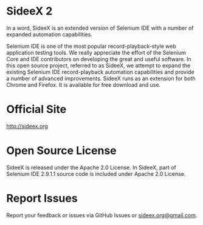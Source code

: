 # SideeX 2
In a word, SideeX is an extended version of Selenium IDE with a number of expanded automation capabilities.

Selenium IDE is one of the most popular record-playback-style web application testing tools. We really appreciate the effort of the Selenium Core and IDE contributors on developing the great and useful software. In this open source project, referred to as SideeX, we attempt to expand the existing Selenium IDE record-playback automation capabilities and provide a number of advanced improvements. SideeX runs as an extension for both Chrome and Firefox. It is available for free download and use.

# Official Site
http://sideex.org

# Open Source License
SideeX is released under the Apache 2.0 License. In SideeX, part of Selenium IDE 2.9.1.1 source code is included under Apache 2.0 License.

# Report Issues
Report your feedback or issues via GitHub Issues or sideex.org@gmail.com.
